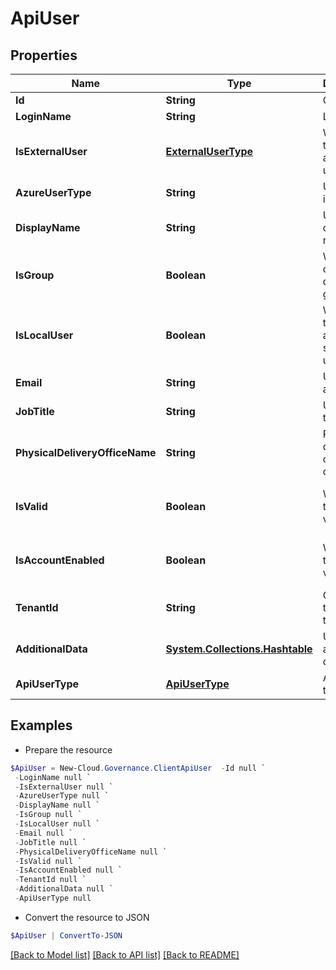 # ApiUser
## Properties

Name | Type | Description | Notes
------------ | ------------- | ------------- | -------------
**Id** | **String** | Object ID | [optional] 
**LoginName** | **String** | Login name | [optional] 
**IsExternalUser** | [**ExternalUserType**](ExternalUserType.md) | Whether the user is an external user. | [optional] 
**AzureUserType** | **String** | User type in Azure AD | [optional] 
**DisplayName** | **String** | User display name | [optional] 
**IsGroup** | **Boolean** | Whether an object is a domain group. | [optional] [default to $false]
**IsLocalUser** | **Boolean** | Whether the user is a local system user. | [optional] [readonly] [default to $false]
**Email** | **String** | User e-mail address | [optional] 
**JobTitle** | **String** | User job title | [optional] [readonly] 
**PhysicalDeliveryOfficeName** | **String** | Physical delivery office name of the user | [optional] [readonly] 
**IsValid** | **Boolean** | Whether the user is valid. | [optional] [readonly] [default to $false]
**IsAccountEnabled** | **Boolean** | Whether the user is valid. | [optional] [readonly] [default to $false]
**TenantId** | **String** | Office 365 tenant ID of the user | [optional] [readonly] 
**AdditionalData** | [**System.Collections.Hashtable**](AnyType.md) | User additional data | [optional] [readonly] 
**ApiUserType** | [**ApiUserType**](ApiUserType.md) | ApiUser type | [optional] [readonly] 

## Examples

- Prepare the resource
```powershell
$ApiUser = New-Cloud.Governance.ClientApiUser  -Id null `
 -LoginName null `
 -IsExternalUser null `
 -AzureUserType null `
 -DisplayName null `
 -IsGroup null `
 -IsLocalUser null `
 -Email null `
 -JobTitle null `
 -PhysicalDeliveryOfficeName null `
 -IsValid null `
 -IsAccountEnabled null `
 -TenantId null `
 -AdditionalData null `
 -ApiUserType null
```

- Convert the resource to JSON
```powershell
$ApiUser | ConvertTo-JSON
```

[[Back to Model list]](../README.md#documentation-for-models) [[Back to API list]](../README.md#documentation-for-api-endpoints) [[Back to README]](../README.md)

